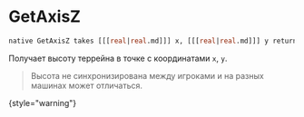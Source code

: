 # GetAxisZ

```sql
native GetAxisZ takes [[[real|real.md]]] x, [[[real|real.md]]] y returns [[[real|real.md]]]
```

Получает высоту террейна в точке с координатами `x`, `y`.

> Высота не синхронизирована между игроками и на разных машинах может отличаться.
>
{style="warning"}